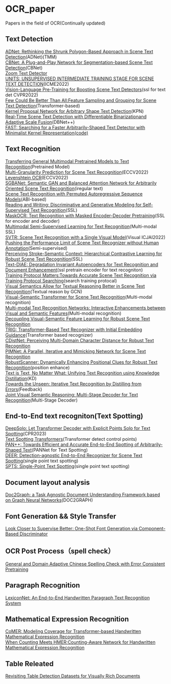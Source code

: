 # OCR_paper
Papers in the field of OCR(Continually updated)
## Text Detection
[ADNet: Rethinking the Shrunk Polygon-Based Approach in Scene Text Detection](https://ieeexplore.ieee.org/document/9927333)(ADNet)(TMM)  
[CBNet: A Plug-and-Play Network for Segmentation-based Scene Text Detection](https://arxiv.org/abs/2212.02340)(CBNet)  
[Zoom Text Detector](https://arxiv.org/abs/2209.03014)  
[UNITS: UNSUPERVISED INTERMEDIATE TRAINING STAGE FOR SCENE TEXT DETECTION](https://arxiv.org/pdf/2205.04683.pdf)(ICME2022)  
[Vision-Language Pre-Training for Boosting Scene Text Detectors](https://arxiv.org/pdf/2204.13867.pdf)(ssl for text det CVPR2022)  
[Few Could Be Better Than All:Feature Sampling and Grouping for Scene Text Detection](https://arxiv.org/pdf/2203.15221.pdf)(Transformer-based)  
[Kernel Proposal Network for Arbitrary Shape Text Detection](https://arxiv.org/abs/2203.06410)(KPN)  
[Real-Time Scene Text Detection with Differentiable Binarizationand Adaptive Scale Fusion](https://arxiv.org/pdf/2202.10304.pdf)(DBNet++)  
[FAST: Searching for a Faster Arbitrarily-Shaped Text Detector with Minimalist Kernel Representation](https://arxiv.org/pdf/2111.02394.pdf)[(code)](https://github.com/czczup/FAST)  
## Text Recognition
[Transferring General Multimodal Pretrained Models to Text Recognition](https://arxiv.org/pdf/2212.09297.pdf)(Pretrained Model)  
[Multi-Granularity Prediction for Scene Text Recognition](https://arxiv.org/pdf/2209.03592.pdf)(ECCV2022)  
[Levenshtein OCR](https://arxiv.org/pdf/2209.03594.pdf)(ECCV2022)  
[SGBANet: Semantic GAN and Balanced Attention Network for Arbitrarily Oriented Scene Text Recognition](https://arxiv.org/pdf/2207.10256.pdf)(iregular text)  
[Scene Text Recognition with Permuted Autoregressive Sequence Models](https://arxiv.org/pdf/2207.06966.pdf)(ABI-based)  
[Reading and Writing: Discriminative and Generative Modeling for Self-Supervised Text Recognition](https://arxiv.org/pdf/2207.00193.pdf)(SSL)  
[MaskOCR: Text Recognition with Masked Encoder-Decoder Pretraining](https://arxiv.org/pdf/2206.00311.pdf)(SSL for encoder and decoder)  
[Multimodal Semi-Supervised Learning for Text Recognition](https://arxiv.org/pdf/2205.03873.pdf)(Multi-modal SSL)  
[SVTR: Scene Text Recognition with a Single Visual Model](https://arxiv.org/pdf/2205.00159.pdf)(Visual ICJAI2022)  
[Pushing the Performance Limit of Scene Text Recognizer without Human Annotation](https://arxiv.org/pdf/2204.07714.pdf)(Semi-supervised)  
[Perceiving Stroke-Semantic Context: Hierarchical Contrastive Learning for Robust Scene Text Recognition](https://www.aaai.org/AAAI22Papers/AAAI-785.LiuH.pdf)(SSL)  
[Text-DIAE: Degradation Invariant Autoencoders for Text Recognition and Document Enhancement](https://arxiv.org/pdf/2203.04814.pdf)(ssl pretrain encoder for text recogniton)  
[Training Protocol Matters:Towards Accurate Scene Text Recognition via Training Protocol Searching](https://arxiv.org/pdf/2203.06696.pdf)(search training protocal)  
[Visual Semantics Allow for Textual Reasoning Better in Scene Text Recognition](https://arxiv.org/abs/2112.12916)(Textual reason by GCN)  
[Visual-Semantic Transformer for Scene Text Recognition](https://arxiv.org/abs/2112.00948)(Multi-modal recognition)  
[Multi-modal Text Recognition Networks: Interactive Enhancements between Visual and Semantic Features](https://arxiv.org/abs/2111.15263)(Multi-modal recognition)  
[Decoupling Visual-Semantic Feature Learning for Robust Scene Text Recognition](https://arxiv.org/pdf/2111.12351.pdf)  
[TRIG: Transformer-Based Text Recognizer with Initial Embedding Guidance](https://arxiv.org/abs/2111.08314)(Transformer based recognizer)  
[CDistNet: Perceiving Multi-Domain Character Distance for Robust Text Recognition](https://arxiv.org/pdf/2111.11011.pdf)  
[PIMNet: A Parallel, Iterative and Mimicking Network for Scene Text Recognition](https://arxiv.org/abs/2109.04145)  
[RobustScanner: Dynamically Enhancing Positional Clues for Robust Text Recognition](https://arxiv.org/pdf/2007.07542.pdf)(position enhance)  
[Text is Text, No Matter What: Unifying Text Recognition using Knowledge Distillation](https://arxiv.org/abs/2107.12087)(KD)  
[Towards the Unseen: Iterative Text Recognition by Distilling from Errors](https://arxiv.org/abs/2107.12081)(Feedback)  
[Joint Visual Semantic Reasoning: Multi-Stage Decoder for Text Recognition](https://arxiv.org/abs/2107.12090)(Multi-Stage Decoder)  
## End-to-End text recogniton(Text Spotting)
[DeepSolo: Let Transformer Decoder with Explicit Points Solo for Text Spotting](https://arxiv.org/pdf/2211.10772v3.pdf)(CPR2023)  
[Text Spotting Transformers](https://openaccess.thecvf.com/content/CVPR2022/papers/Zhang_Text_Spotting_Transformers_CVPR_2022_paper.pdf)(Transformer detect control points)  
[PAN++: Towards Efficient and Accurate End-to-End Spotting of Arbitrarily-Shaped Text](https://arxiv.org/pdf/2105.00405.pdf)(PANNet for Text Spotting)  
[DEER: Detection-agnostic End-to-End Recognizer for Scene Text Spotting](https://arxiv.org/pdf/2203.05122.pdf)(single point text spotting)  
[SPTS: Single-Point Text Spotting](https://arxiv.org/abs/2112.07917)(single point text spotting)  
## Document layout analysis
[Doc2Graph: a Task Agnostic Document Understanding Framework based on Graph Neural Networks](https://arxiv.org/pdf/2208.11168.pdf)(DOC2GRAPH)  
## Font Generation && Style Transfer
[Look Closer to Supervise Better: One-Shot Font Generation via Component-Based Discriminator](https://arxiv.org/pdf/2205.00146.pdf)  
## OCR Post Process（spell check）
[General and Domain Adaptive Chinese Spelling Check with Error Consistent Pretraining](https://arxiv.org/pdf/2203.10929.pdf)  
## Paragraph Recognition
[LexiconNet: An End-to-End Handwritten Paragraph Text Recognition System](https://arxiv.org/pdf/2205.11018.pdf)
## Mathematical Expression Recognition
[CoMER: Modeling Coverage for Transformer-based Handwritten Mathematical Expression Recognition](https://arxiv.org/abs/2207.04410)  
[When Counting Meets HMER:Counting-Aware Network for Handwritten Mathematical Expression Recognition](https://arxiv.org/pdf/2207.11463.pdf)  
## Table Releated
[Revisiting Table Detection Datasets for Visually Rich Documents](https://arxiv.org/abs/2305.04833)  


